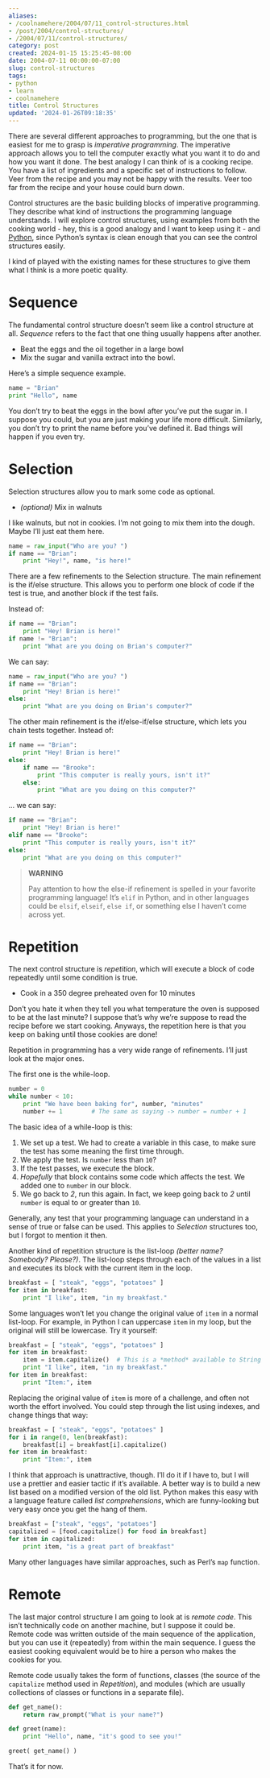```yaml
---
aliases:
- /coolnamehere/2004/07/11_control-structures.html
- /post/2004/control-structures/
- /2004/07/11/control-structures/
category: post
created: 2024-01-15 15:25:45-08:00
date: 2004-07-11 00:00:00-07:00
slug: control-structures
tags:
- python
- learn
- coolnamehere
title: Control Structures
updated: '2024-01-26T09:18:35'
---
```


There are several different approaches to programming, but the one that is easiest for me to grasp is *imperative programming*. The imperative approach allows you to tell the computer exactly what you want it to do and how you want it done. The best analogy I can think of is a cooking recipe. You have a list of ingredients and a specific set of instructions to follow. Veer from the recipe and you may not be happy with the results. Veer too far from the recipe and your house could burn down.

Control structures are the basic building blocks of imperative programming. They describe what kind of instructions the programming language understands. I will explore control structures, using examples from both the cooking world - hey, this is a good analogy and I want to keep using it - and [Python](../../../card/Python.md), since Python’s syntax is clean enough that you can see the control structures easily.

I kind of played with the existing names for these structures to give them what I think is a more poetic quality.

# Sequence

The fundamental control structure doesn’t seem like a control structure at all. *Sequence* refers to the fact that one thing usually happens after another.

* Beat the eggs and the oil together in a large bowl
* Mix the sugar and vanilla extract into the bowl.

Here’s a simple sequence example.

````python
name = "Brian"
print "Hello", name
````

You don’t try to beat the eggs in the bowl after you’ve put the sugar in. I suppose you could, but you are just making your life more difficult. Similarly, you don’t try to print the name before you’ve defined it. Bad things will happen if you even try.

# Selection

Selection structures allow you to mark some code as optional.

* *(optional)* Mix in walnuts

I like walnuts, but not in cookies. I’m not going to mix them into the dough. Maybe I’ll just eat them here.

````python
name = raw_input("Who are you? ")
if name == "Brian":
    print "Hey!", name, "is here!"
````

There are a few refinements to the Selection structure. The main refinement is the if/else structure. This allows you to perform one block of code if the test is true, and another block if the test fails.

Instead of:

````python
if name == "Brian":
    print "Hey! Brian is here!"
if name != "Brian":
    print "What are you doing on Brian's computer?"
````

We can say:

````python
name = raw_input("Who are you? ")
if name == "Brian":
    print "Hey! Brian is here!"
else:
    print "What are you doing on Brian's computer?"
````

The other main refinement is the if/else-if/else structure, which lets you chain tests together. Instead of:

````python
if name == "Brian":
    print "Hey! Brian is here!"
else:
    if name == "Brooke":
        print "This computer is really yours, isn't it?"
    else:
        print "What are you doing on this computer?"
````

… we can say:

````python
if name == "Brian":
    print "Hey! Brian is here!"
elif name == "Brooke":
    print "This computer is really yours, isn't it?"
else:
    print "What are you doing on this computer?"
````

 > 
 > **WARNING**
>
 > Pay attention to how the else-if refinement is spelled in your favorite programming language! It’s `elif` in Python, and in other languages could be `elsif`, `elseif`, `else if`, or something else I haven’t come across yet.

# Repetition

The next control structure is *repetition*, which will execute a block of code repeatedly until some condition is true.

* Cook in a 350 degree preheated oven for 10 minutes

Don’t you hate it when they tell you what temperature the oven is supposed to be at the last minute? I suppose that’s why we’re suppose to read the recipe before we start cooking. Anyways, the repetition here is that you keep on baking until those cookies are done!

Repetition in programming has a very wide range of refinements. I’ll just look at the major ones.

The first one is the while-loop.

````python
number = 0
while number < 10:
    print "We have been baking for", number, "minutes"
    number += 1        # The same as saying -> number = number + 1
````

The basic idea of a while-loop is this:

1. We set up a test. We had to create a variable in this case, to make sure the test has some meaning the first time through.
1. We apply the test. Is `number` less than `10`?
1. If the test passes, we execute the block.
1. *Hopefully* that block contains some code which affects the test. We added one to `number` in our block.
1. We go back to *2*, run this again. In fact, we keep going back to *2* until `number` is equal to or greater than `10`.

Generally, any test that your programming language can understand in a sense of true or false can be used. This applies to *Selection* structures too, but I forgot to mention it then.

Another kind of repetition structure is the list-loop *(better name? Somebody? Please?)*. The list-loop steps through each of the values in a list and executes its block with the current item in the loop.

````python
breakfast = [ "steak", "eggs", "potatoes" ]
for item in breakfast:
    print "I like", item, "in my breakfast."
````

Some languages won’t let you change the original value of `item` in a normal list-loop. For example, in Python I can uppercase `item` in my loop, but the original will still be lowercase. Try it yourself:

````python
breakfast = [ "steak", "eggs", "potatoes" ]
for item in breakfast:
    item = item.capitalize()  # This is a *method* available to String *objects*
    print "I like", item, "in my breakfast."
for item in breakfast:
    print "Item:", item
````

Replacing the original value of `item` is more of a challenge, and often not worth the effort involved. You could step through the list using indexes, and change things that way:

````python
breakfast = [ "steak", "eggs", "potatoes" ]
for i in range(0, len(breakfast):
    breakfast[i] = breakfast[i].capitalize()
for item in breakfast:
    print "Item:", item
````

I think that approach is unattractive, though. I’ll do it if I have to, but I will use a prettier and easier tactic if it’s available. A better way is to build a new list based on a modified version of the old list. Python makes this easy with a language feature called *list comprehensions*, which are funny-looking but very easy once you get the hang of them.

````python
breakfast = ["steak", "eggs", "potatoes"]
capitalized = [food.capitalize() for food in breakfast]
for item in capitalized:
    print item, "is a great part of breakfast"
````

Many other languages have similar approaches, such as Perl’s `map` function.

# Remote

The last major control structure I am going to look at is *remote code*. This isn’t technically code on another machine, but I suppose it could be. Remote code was written outside of the main sequence of the application, but you can use it (repeatedly) from within the main sequence. I guess the easiest cooking equivalent would be to hire a person who makes the cookies for you.

Remote code usually takes the form of functions, classes (the source of the `capitalize` method used in *Repetition*), and modules (which are usually collections of classes or functions in a separate file).

````python
def get_name():
    return raw_prompt("What is your name?")

def greet(name):
    print "Hello", name, "it's good to see you!"

greet( get_name() )
````

That’s it for now.